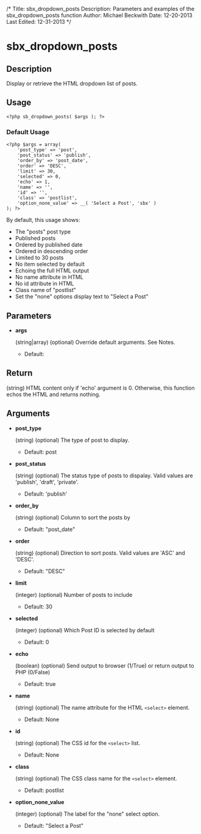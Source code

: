 /*
Title: sbx_dropdown_posts
Description: Parameters and examples of the sbx_dropdown_posts function
Author: Michael Beckwith
Date: 12-20-2013
Last Edited: 12-31-2013
 */

# sbx_dropdown_posts

## Description

Display or retrieve the HTML dropdown list of posts.

## Usage

	<?php sb_dropdown_posts( $args ); ?>

### Default Usage

	<?php $args = array(
		'post_type' => 'post',
		'post_status' => 'publish',
		'order_by' => 'post_date',
		'order' => 'DESC',
		'limit' => 30,
		'selected' => 0,
		'echo' => 1,
		'name' => '',
		'id' => '',
		'class' => 'postlist',
		'option_none_value' => __( 'Select a Post', 'sbx' )
	); ?>

By default, this usage shows:

* The "posts" post type
* Published posts
* Ordered by published date
* Ordered in descending order
* Limited to 30 posts
* No item selected by default
* Echoing the full HTML output
* No name attribute in HTML
* No id attribute in HTML
* Class name of "postlist"
* Set the "none" options display text to "Select a Post"

## Parameters

* **args**

	(string|array) (optional) Override default arguments. See Notes.

	* Default:

## Return

(string) HTML content only if 'echo' argument is 0. Otherwise, this function echos the HTML and returns nothing.

## Arguments

* **post_type**

	(string) (optional) The type of post to display.

	* Default: post

* **post_status**

	(string) (optional) The status type of posts to dispalay. Valid values are 'publish', 'draft', 'private'.

	* Default: 'publish'

* **order_by**

	(string) (optional) Column to sort the posts by

	* Default: "post_date"

* **order**

	(string) (optional) Direction to sort posts. Valid values are 'ASC' and 'DESC'.

	* Default: "DESC"

* **limit**

	(integer) (optional) Number of posts to include

	* Default: 30

* **selected**

	(integer) (optional) Which Post ID is selected by default

	* Default: 0

* **echo**

	(boolean) (optional) Send output to browser (1/True) or return output to PHP (0/False)

	* Default: true

* **name**

	(string) (optional) The name attribute for the HTML `<select>` element.

	* Default: None

* **id**

	(string) (optional) The CSS id for the `<select>` list.

	* Default: None

* **class**

	(string) (optional) The CSS class name for the `<select>` element.

	* Default: postlist

* **option_none_value**

	(integer) (optional) The label for the "none" select option.

	* Default: "Select a Post"
